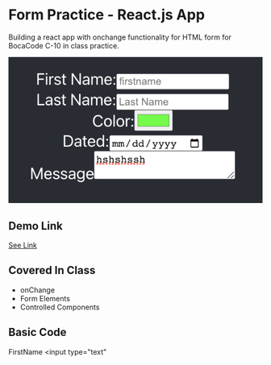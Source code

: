 # Form Practice - React.js App
Building a react app with onchange functionality for HTML form for BocaCode C-10 in class practice.


[![screen shot](./public/images/Screen.png)](https://form-practice-jt.web.app/)

## Demo Link
[See Link](https://form-practice-jt.web.app/)


## Covered In Class
* onChange
* Form Elements
* Controlled Components

## Basic Code


<label> FirstName
<input type="text"
</label>





